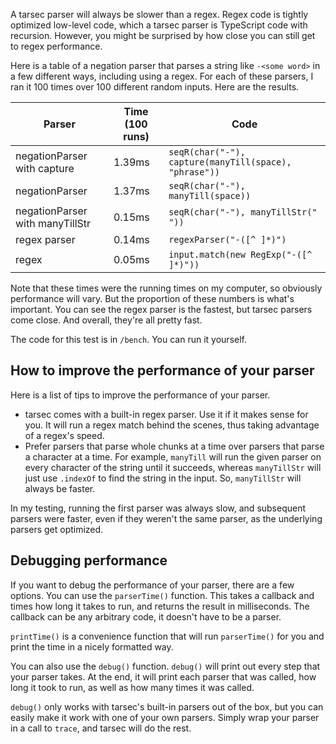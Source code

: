 A tarsec parser will always be slower than a regex. Regex code is tightly optimized low-level code, which a tarsec parser is TypeScript code with recursion. However, you might be surprised by how close you can still get to regex performance.

Here is a table of a negation parser that parses a string like `-<some word>` in a few different ways, including using a regex. For each of these parsers, I ran it 100 times over 100 different random inputs. Here are the results.

| Parser                          | Time (100 runs) | Code                                                  |
| ------------------------------- | --------------- | ----------------------------------------------------- |
| negationParser with capture     | 1.39ms          | `seqR(char("-"), capture(manyTill(space), "phrase"))` |
| negationParser                  | 1.37ms          | `seqR(char("-"), manyTill(space))`                    |
| negationParser with manyTillStr | 0.15ms          | `seqR(char("-"), manyTillStr(" "))`                   |
| regex parser                    | 0.14ms          | `regexParser("-([^ ]*)")`                             |
| regex                           | 0.05ms          | `input.match(new RegExp("-([^ ]*)"))`                 |


Note that these times were the running times on my computer, so obviously performance will vary. But the proportion of these numbers is what's important. You can see the regex parser is the fastest, but tarsec parsers come close. And overall, they're all pretty fast. 

The code for this test is in `/bench`. You can run it yourself.

## How to improve the performance of your parser
Here is a list of tips to improve the performance of your parser.
- tarsec comes with a built-in regex parser. Use it if it makes sense for you. It will run a regex match behind the scenes, thus taking advantage of a regex's speed.
- Prefer parsers that parse whole chunks at a time over parsers that parse a character at a time. For example, `manyTill` will run the given parser on every character of the string until it succeeds, whereas `manyTillStr` will just use `.indexOf` to find the string in the input. So, `manyTillStr` will always be faster.

In my testing, running the first parser was always slow, and subsequent parsers were faster, even if they weren't the same parser, as the underlying parsers get optimized.

## Debugging performance
If you want to debug the performance of your parser, there are a few options. You can use the `parserTime()` function. This takes a callback and times how long it takes to run, and returns the result in milliseconds. The callback can be any arbitrary code, it doesn't have to be a parser.

`printTime()` is a convenience function that will run `parserTime()` for you and print the time in a nicely formatted way.

You can also use the `debug()` function. `debug()` will print out every step that your parser takes. At the end, it will print each parser that was called, how long it took to run, as well as how many times it was called.

`debug()` only works with tarsec's built-in parsers out of the box, but you can easily make it work with one of your own parsers. Simply wrap your parser in a call to `trace`, and tarsec will do the rest.
